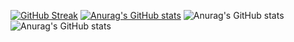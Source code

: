 [![GitHub Streak](https://streak-stats.demolab.com?user=Reem24R&theme=radical&hide_border=true)](https://git.io/streak-stats)
[![Anurag's GitHub stats](https://github-readme-stats.vercel.app/apiReem24Ranuraghazra)](https://github.com/anuraghazra/github-readme-stats)
![Anurag's GitHub stats](https://github-readme-stats.vercel.app/apiReem24Ranuraghazra&show_icons=true)
![Anurag's GitHub stats](https://github-readme-stats.vercel.app/apiReem24Ranuraghazra&show_icons=true&theme=radical)
